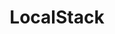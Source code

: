 ---
title: LocalStack
logo: /images/modules/localstack-mark.svg
summary: A fully functional local AWS cloud stack.
isOfficial: true
supportsTCC: true 
categories: 
    - cloud-platform
languages:
    - java
    - go
    - dotnet
docs:
    java:
        url: https://www.testcontainers.org/modules/localstack/
    go:
        url: https://golang.testcontainers.org/modules/localstack/
    dotnet:
        url: https://golang.testcontainers.org/modules/localstack/
description: |
    ## Benefits
    LocalStack is a fully functional local AWS cloud stack. This module allows you to develop your cloud and serverless apps without actually using the cloud.
    ## Examples
    ```
    DockerImageName localstackImage = DockerImageName.parse("localstack/localstack:0.11.3");

    @Rule
    public LocalStackContainer localstack = new LocalStackContainer(localstackImage)
        .withServices(S3);
    ```
---